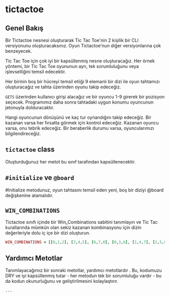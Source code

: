 # tictactoe
## Genel Bakış
Bir Tictactoe nesnesi oluşturarak Tic Tac Toe'nin 2 kişilik bir CLI versiyonunu oluşturacaksınız. Oyun Tictactoe'nun diğer versiyonlarına çok benzeyecek.

Tic Tac Toe için çok iyi bir kapsüllenmiş nesne oluşturacağız. Her örnek yöntemi, bir Tic Tac Toe oyununun ayrı, tek sorumluluğunu veya işlevselliğini temsil edecektir.

Her birinin boş bir hücreyi temsil etiiği 9 elemanlı bir dizi ile oyun tahtamızı oluşturacağız ve tahta üzerinden oyunu takip edeceğiz. 

```GETS``` üzerinden kullanıcı girişi alacağız ve bir oyuncu 1-9 girerek bir pozisyon seçecek. Programımız daha sonra tahtadaki uygun konumu oyuncunun jetonuyla dolduracaktır.

Hangi oyuncunun dönüşünü ve kaç tur oynandığını takip edeceğiz. Bir kazanan varsa her fırsatta görmek için kontrol edeceğiz. Kazanan oyuncu varsa, onu tebrik edeceğiz. Bir beraberlik durumu varsa, oyuncularımızı bilgilendireceğiz.

## ```tictactoe``` class
Oluşturduğunuz her metot bu sınıf tarafından kapsüllenecektir.

## ````#initialize```` ve ````@board````
#Initialize metodunuz, oyun tahtasını temsil eden yeni, boş bir diziyi @board değişkenine atamalıdır.

## ``WIN_COMBINATIONS``
Tictactoe sınıfı içinde bir Win_Combinations sabitini tanımlayın ve Tic Tac kurallarında mümkün olan sekiz kazanan kombinasyonu için dizin değerleriyle dolu iç içe bir dizi oluşturun.
```ruby 
WIN_COMBINATIONS = [[0,1,2], [3,4,5], [6,7,8], [0,3,6], [1,4,7], [2,5,8], [0,4,8], [6,4,2]] 
```
## Yardımcı Metotlar
Tanımlayacağımız bir sonraki metotlar, yardımcı metotlardır . Bu, kodumuzu DRY ve iyi kapsüllenmiş tutar - her metodun tek bir sorumluluğu vardır - bu da kodun okunurluğunu ve geliştirilmesini kolaylaştırır.

````...````

